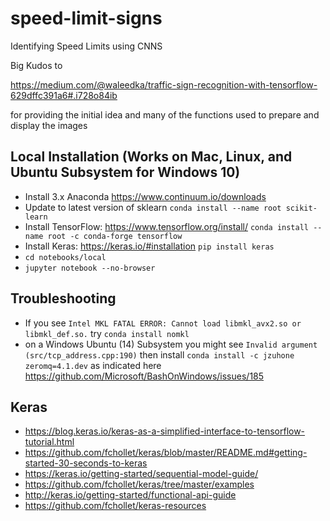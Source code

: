 # speed-limit-signs
Identifying Speed Limits using CNNS

Big Kudos to

https://medium.com/@waleedka/traffic-sign-recognition-with-tensorflow-629dffc391a6#.i728o84ib

for providing the initial idea and many of the functions used to prepare and display the images

## Local Installation (Works on Mac, Linux, and Ubuntu Subsystem for Windows 10)
* Install 3.x Anaconda https://www.continuum.io/downloads
* Update to latest version of sklearn `conda install --name root scikit-learn`
* Install TensorFlow: https://www.tensorflow.org/install/ `conda install --name root -c conda-forge tensorflow`
* Install Keras: https://keras.io/#installation `pip install keras`
* `cd notebooks/local`
* `jupyter notebook --no-browser`

## Troubleshooting
* If you see `Intel MKL FATAL ERROR: Cannot load libmkl_avx2.so or libmkl_def.so.` try `conda install nomkl`
* on a Windows Ubuntu (14) Subsystem you might see `Invalid argument (src/tcp_address.cpp:190)` then install `conda install -c jzuhone zeromq=4.1.dev` as indicated here https://github.com/Microsoft/BashOnWindows/issues/185

## Keras
* https://blog.keras.io/keras-as-a-simplified-interface-to-tensorflow-tutorial.html
* https://github.com/fchollet/keras/blob/master/README.md#getting-started-30-seconds-to-keras
* https://keras.io/getting-started/sequential-model-guide/
* https://github.com/fchollet/keras/tree/master/examples
* http://keras.io/getting-started/functional-api-guide
* https://github.com/fchollet/keras-resources

